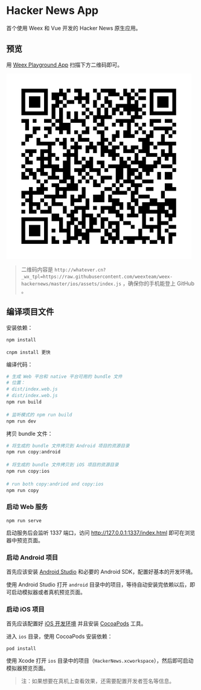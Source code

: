 # Hacker News App

首个使用 Weex 和 Vue 开发的 Hacker News 原生应用。

## 预览

用 [Weex Playground App](https://weex.apache.org/playground.html) 扫描下方二维码即可。

![QR Code](./qrcode.jpg)

> 二维码内容是 `http://whatever.cn?_wx_tpl=https://raw.githubusercontent.com/weexteam/weex-hackernews/master/ios/assets/index.js` ，确保你的手机能登上 GitHub 。

## 编译项目文件

安装依赖：

```
npm install

cnpm install 更快
```

编译代码：

```bash
# 生成 Web 平台和 native 平台可用的 bundle 文件
# 位置：
# dist/index.web.js
# dist/index.web.js
npm run build

# 监听模式的 npm run build
npm run dev
```

拷贝 bundle 文件：

```bash
# 将生成的 bundle 文件拷贝到 Android 项目的资源目录
npm run copy:android

# 将生成的 bundle 文件拷贝到 iOS 项目的资源目录
npm run copy:ios

# run both copy:andriod and copy:ios
npm run copy
```

### 启动 Web 服务

```
npm run serve
```

启动服务后会监听 1337 端口，访问 http://127.0.0.1:1337/index.html 即可在浏览器中预览页面。

### 启动 Android 项目

首先应该安装 [Android Studio](https://developer.android.com/studio/index.html) 和必要的 Android SDK，配置好基本的开发环境。

使用 Android Studio 打开 `android` 目录中的项目，等待自动安装完依赖以后，即可启动模拟器或者真机预览页面。

### 启动 iOS 项目

首先应该配置好 [iOS 开发环境](https://developer.apple.com/library/content/documentation/IDEs/Conceptual/AppStoreDistributionTutorial/Setup/Setup.html) 并且安装 [CocoaPods](https://guides.cocoapods.org/using/getting-started.html) 工具。

进入 `ios` 目录，使用 CocoaPods 安装依赖：

```
pod install
```

使用 Xcode 打开 `ios` 目录中的项目（`HackerNews.xcworkspace`），然后即可启动模拟器预览页面。

> 注：如果想要在真机上查看效果，还需要配置开发者签名等信息。
